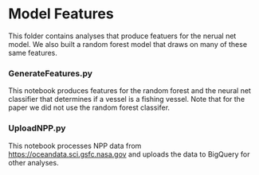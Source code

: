 # Model Features
This folder contains analyses that produce featuers for the nerual net model. We also built a random forest model that draws on many of these same features. 

### GenerateFeatures.py
This notebook produces features for the random forest and the neural net classifier that determines if a vessel is a fishing vessel. Note that for the paper we did not use the random forest classifer.


### UploadNPP.py
This notebook processes NPP data from https://oceandata.sci.gsfc.nasa.gov and uploads the data to BigQuery for other analyses.